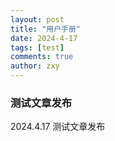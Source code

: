 ```yaml
---
layout: post
title: "用户手册"
date: 2024-4-17
tags: [test]
comments: true
author: zxy
---
```


### 测试文章发布

2024.4.17 测试文章发布
